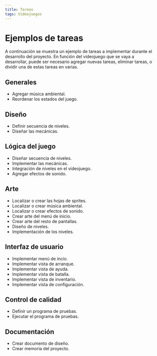 ```yaml
---
title: Tareas
tags: Videojuegos
---
```


# Ejemplos de tareas

A continuación se muestra un ejemplo de tareas a implementar durante el desarrollo del proyecto. En función del videojuego que se vaya a desarrollar, puede ser necesario agregar nuevas tareas, eliminar tareas, o dividir una de estas tareas en varias.

## Generales
- Agregar música ambiental.
- Reordenar los estados del juego.
## Diseño
- Definir secuencia de niveles.
- Diseñar las mecánicas.
## Lógica del juego
- Diseñar secuencia de niveles.
- Implementar las mecánicas.
- Integración de niveles en el videojuego.
- Agregar efectos de sonido.
## Arte
- Localizar o crear las hojas de sprites.
- Localizar o crear música ambiental.
- Localizar o crear efectos de sonido.
- Crear arte del menú de inicio.
- Crear arte del resto de pantallas.
- Diseño de niveles.
- Implementación de los niveles.
## Interfaz de usuario
- Implementar menú de incio.
- Implementar vista de arranque.
- Implementar vista de ayuda.
- Implementar vista de batalla.
- Implementar vista de inventario.
- Implementar vista de configuración.
## Control de calidad
- Definir un programa de pruebas.
- Ejecutar el programa de pruebas.
## Documentación
- Crear documento de diseño.
- Crear memoria del proyecto.
